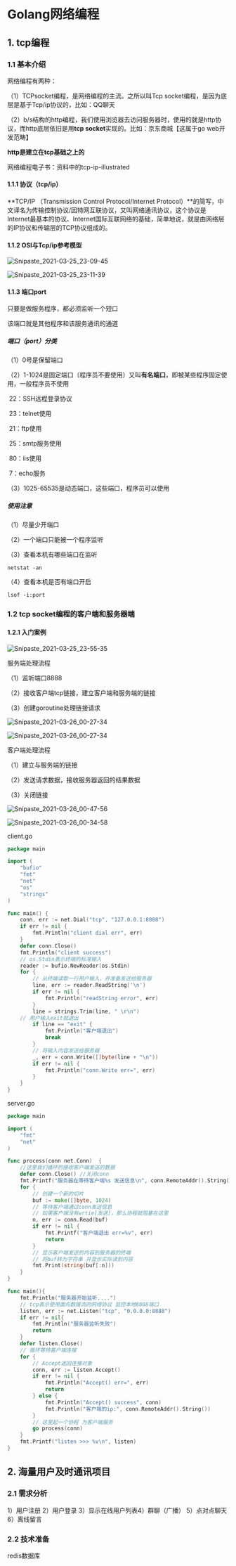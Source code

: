 # Golang网络编程

## 1. tcp编程

### 1.1 基本介绍

网络编程有两种：

（1）TCPsocket编程，是网络编程的主流。之所以叫Tcp socket编程，是因为底层是基于Tcp/ip协议的，比如：QQ聊天

（2）b/s结构的http编程，我们使用浏览器去访问服务器时，使用的就是http协议，而http底层依旧是用**tcp socket**实现的。比如：京东商城【这属于go web开发范畴】

**http是建立在tcp基础之上的**

网络编程电子书：资料中的tcp-ip-illustrated

#### 1.1.1 协议（tcp/ip）

**TCP/IP （Transmission Control Protocol/Internet Protocol）**的简写，中文译名为传输控制协议/因特网互联协议，又叫网络通讯协议，这个协议是Internet最基本的协议、Internet国际互联网络的基础，简单地说，就是由网络层的IP协议和传输层的TCP协议组成的。

#### 1.1.2 OSI与Tcp/ip参考模型

![Snipaste_2021-03-25_23-09-45](./asset_6/Snipaste_2021-03-25_23-09-45.png)

![Snipaste_2021-03-25_23-11-39](./asset_6/Snipaste_2021-03-25_23-11-39.png)

#### 1.1.3 端口port

只要是做服务程序，都必须监听一个短口

该端口就是其他程序和该服务通讯的通道

##### 端口（port）分类

（1）0号是保留端口

（2）1-1024是固定端口（程序员不要使用）又叫**有名端口**，即被某些程序固定使用，一般程序员不使用

​	22：SSH远程登录协议

​	23：telnet使用

​	21：ftp使用

​	25：smtp服务使用

​	80：iis使用

​	7：echo服务

（3）1025-65535是动态端口，这些端口，程序员可以使用

##### 使用注意

（1）尽量少开端口

（2）一个端口只能被一个程序监听

（3）查看本机有哪些端口在监听

```shell
netstat -an
```

（4）查看本机是否有端口开启

```shell
lsof -i:port
```

### 1.2 tcp socket编程的客户端和服务器端

#### 1.2.1 入门案例

![Snipaste_2021-03-25_23-55-35](./asset_6/Snipaste_2021-03-25_23-55-35.png)

服务端处理流程

（1）监听端口8888

（2）接收客户端tcp链接，建立客户端和服务端的链接

（3）创建goroutine处理链接请求

![Snipaste_2021-03-26_00-27-34](./asset_6/Snipaste_2021-03-26_00-27-34.png)

![Snipaste_2021-03-26_00-27-34](./asset_6/Snipaste_2021-03-26_00-27-34.png)

客户端处理流程

（1）建立与服务端的链接

（2）发送请求数据，接收服务器返回的结果数据

（3）关闭链接

![Snipaste_2021-03-26_00-47-56](./asset_6/Snipaste_2021-03-26_00-47-56.png)

![Snipaste_2021-03-26_00-34-58](./asset_6/Snipaste_2021-03-26_00-34-58.png)

client.go

```go
package main

import (
	"bufio"
	"fmt"
	"net"
	"os"
	"strings"
)

func main() {
	conn, err := net.Dial("tcp", "127.0.0.1:8888")
	if err != nil {
		fmt.Println("client dial err", err)
	}
	defer conn.Close()
	fmt.Println("client success")
	// os.Stdin表示终端的标准输入
	reader := bufio.NewReader(os.Stdin)
	for {
		// 从终端读取一行用户输入，并准备发送给服务器
		line, err := reader.ReadString('\n')
		if err != nil {
			fmt.Println("readString error", err)
		}
		line = strings.Trim(line, " \r\n")
    // 用户输入exit就退出
		if line == "exit" {
			fmt.Println("客户端退出")
			break
		}
		// 将输入内容发送给服务器
		_, err = conn.Write([]byte(line + "\n"))
		if err != nil {
			fmt.Println("conn.Write err=", err)
		}
	}
}
```

server.go

```go
package main

import (
	"fmt"
	"net"
)

func process(conn net.Conn)  {
	//这里我们循环的接收客户端发送的数据
	defer conn.Close() //关闭conn
	fmt.Printf("服务器在等待客户端%s 发送信息\n", conn.RemoteAddr().String())
	for {
		// 创建一个新的切片
		buf := make([]byte, 1024)
		// 等待客户端通过conn发送信息
		// 如果客户端没有wrtie[发送]，那么协程就阻塞在这里
		n, err := conn.Read(buf)
		if err != nil {
			fmt.Printf("客户端退出 err=%v", err)
			return
		}
		// 显示客户端发送的内容到服务器的终端
		// 将buf转为字符串 并显示实际读到内容
		fmt.Print(string(buf[:n]))
	}
}

func main(){
	fmt.Println("服务器开始监听....")
	// tcp表示使用面向数据流的网络协议 监控本地8888端口
	listen, err := net.Listen("tcp", "0.0.0.0:8888")
	if err != nil{
		fmt.Println("服务器监听失败")
		return
	}
	defer listen.Close()
	// 循环等待客户端连接
	for {
		// Accept返回连接对象
		conn, err := listen.Accept()
		if err != nil {
			fmt.Println("Accept() err=", err)
			return
		} else {
			fmt.Println("Accept() success", conn)
			fmt.Println("客户端的ip:", conn.RemoteAddr().String())
		}
		// 这里起一个协程 为客户端服务
		go process(conn)
	}
	fmt.Printf("listen >>> %v\n", listen)
}
```

## 2. 海量用户及时通讯项目

### 2.1 需求分析

1）用户注册
2）用户登录
3）显示在线用户列表4）群聊（广播）
5）点对点聊天
6）离线留言

### 2.2 技术准备

redis数据库



























